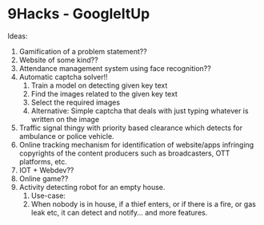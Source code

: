 # 9Hacks - GoogleItUp

Ideas:

1. Gamification of a problem statement??
2. Website of some kind??
3. Attendance management system using face recognition??
4. Automatic captcha solver!!
    1. Train a model on detecting given key text
    2. Find the images related to the given key text
    3. Select the required images
    4. Alternative: Simple captcha that deals with just typing whatever is written on the image
5. Traffic signal thingy with priority based clearance which detects for ambulance or police vehicle.
6. Online tracking mechanism for identification of website/apps infringing copyrights of the content producers such as broadcasters, OTT platforms, etc.
7. IOT + Webdev??
8. Online game??
9. Activity detecting robot for an empty house.
    1. Use-case:
    2. When nobody is in house, if a thief enters, or if there is a fire, or gas leak etc, it can detect and notify… and more features.